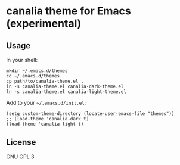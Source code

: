 # canalia theme for Emacs (experimental)

## Usage

In your shell:

``` shellsession
mkdir ~/.emacs.d/themes
cd ~/.emacs.d/themes
cp path/to/canalia-theme.el .
ln -s canalia-theme.el canalia-dark-theme.el
ln -s canalia-theme.el canalia-light-theme.el
```

Add to your `~/.emacs.d/init.el`:

``` emacs-lisp
(setq custom-theme-directory (locate-user-emacs-file "themes"))
;; (load-theme 'canalia-dark t)
(load-theme 'canalia-light t)
```

## License

GNU GPL 3
